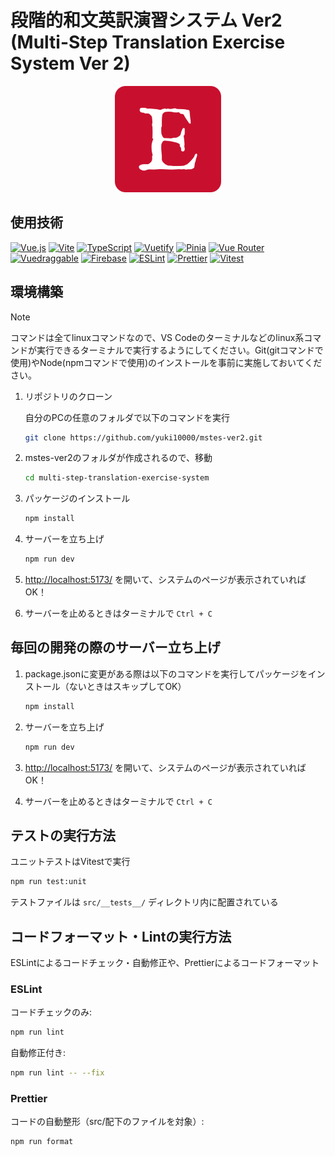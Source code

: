 # 段階的和文英訳演習システム Ver2 (Multi-Step Translation Exercise System Ver 2)

<div align="center">
    <img src="./docs/assets/mstes-ver2-logo.png" alt="mstes-ver2 logo" width="170" height="170" />
</div>

## 使用技術

[![Vue.js](https://img.shields.io/badge/Vue.js-35495E?style=for-the-badge&logo=vue.js&logoColor=4FC08D)](https://vuejs.org/)
[![Vite](https://img.shields.io/badge/Vite-646CFF?style=for-the-badge&logo=vite&logoColor=FFD62E)](https://vitejs.dev/)
[![TypeScript](https://img.shields.io/badge/TypeScript-3178C6?style=for-the-badge&logo=typescript&logoColor=white)](https://www.typescriptlang.org/)
[![Vuetify](https://img.shields.io/badge/Vuetify-1867C0?style=for-the-badge&logo=vuetify&logoColor=white)](https://vuetifyjs.com/)
[![Pinia](https://img.shields.io/badge/Pinia-FFD859?style=for-the-badge&logo=pinia&logoColor=white)](https://pinia.vuejs.org/)
[![Vue Router](https://img.shields.io/badge/Vue%20Router-42b883?style=for-the-badge&logo=vue.js&logoColor=white)](https://router.vuejs.org/)
[![Vuedraggable](https://img.shields.io/badge/Vuedraggable-41B883?style=for-the-badge&logo=vue.js&logoColor=white)](https://github.com/SortableJS/Vue.Draggable)
[![Firebase](https://img.shields.io/badge/Firebase-FFCA28?style=for-the-badge&logo=firebase&logoColor=white)](https://firebase.google.com/)
[![ESLint](https://img.shields.io/badge/ESLint-4B32C3?style=for-the-badge&logo=eslint&logoColor=white)](https://eslint.org/)
[![Prettier](https://img.shields.io/badge/Prettier-F7B93E?style=for-the-badge&logo=prettier&logoColor=white)](https://prettier.io/)
[![Vitest](https://img.shields.io/badge/Vitest-6E9F18?style=for-the-badge&logo=vitest&logoColor=white)](https://vitest.dev/)

## 環境構築

> [!NOTE]
> コマンドは全てlinuxコマンドなので、VS Codeのターミナルなどのlinux系コマンドが実行できるターミナルで実行するようにしてください。Git(gitコマンドで使用)やNode(npmコマンドで使用)のインストールを事前に実施しておいてください。

1. リポジトリのクローン

    自分のPCの任意のフォルダで以下のコマンドを実行

    ```bash
    git clone https://github.com/yuki10000/mstes-ver2.git
    ```

1. mstes-ver2のフォルダが作成されるので、移動

    ```bash
    cd multi-step-translation-exercise-system
    ```

1. パッケージのインストール

    ```bash
    npm install
    ```

1. サーバーを立ち上げ

    ```bash
    npm run dev
    ```

1. <http://localhost:5173/> を開いて、システムのページが表示されていればOK！

1. サーバーを止めるときはターミナルで `Ctrl + C`

## 毎回の開発の際のサーバー立ち上げ

1. package.jsonに変更がある際は以下のコマンドを実行してパッケージをインストール（ないときはスキップしてOK）

    ```bash
    npm install
    ```

1. サーバーを立ち上げ

    ```bash
    npm run dev
    ```

1. <http://localhost:5173/> を開いて、システムのページが表示されていればOK！

1. サーバーを止めるときはターミナルで `Ctrl + C`

## テストの実行方法

ユニットテストはVitestで実行

```bash
npm run test:unit
```

テストファイルは `src/__tests__/` ディレクトリ内に配置されている

## コードフォーマット・Lintの実行方法

ESLintによるコードチェック・自動修正や、Prettierによるコードフォーマット

### ESLint

コードチェックのみ:

```bash
npm run lint
```

自動修正付き:

```bash
npm run lint -- --fix
```

### Prettier

コードの自動整形（src/配下のファイルを対象）:

```bash
npm run format
```
